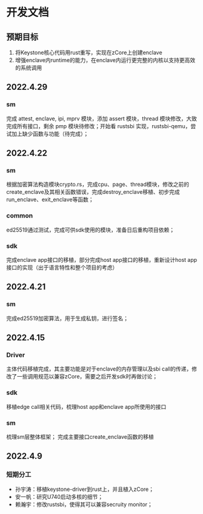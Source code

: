 # 开发文档

## 预期目标
1. 将Keystone核心代码用rust重写，实现在zCore上创建enclave
2. 增强enclave内runtime的能力，在enclave内运行更完整的内核以支持更高效的系统调用

## 2022.4.29
### sm
完成 attest, enclave, ipi, mprv 模块，添加 assert 模块，thread 模块修改，大致完成所有接口，剩余 pmp 模块待修改；开始看 rustsbi 实现，rustsbi-qemu，尝试加上缺少函数与功能（待完成）；


## 2022.4.22
### sm
根据加密算法构造模块crypto.rs，完成cpu、page、thread模块，修改之前的create_enclave及其相关函数错误，完成destroy_enclave移植、初步完成run_enclave、exit_enclave等函数；
### common
ed25519通过测试，完成可供sdk使用的模块，准备日后重构项目依赖；
### sdk
完成enclave app接口的移植，部分完成host app接口的移植，重新设计host app接口的实现（出于语言特性和整个项目的考虑）

## 2022.4.21
### sm
完成ed25519加密算法，用于生成私钥，进行签名；

## 2022.4.15
### Driver
主体代码移植完成，其主要功能是对于enclave的内存管理以及sbi call的传递，修改了一些调用规范以兼容zCore，需要之后开发sdk时再做讨论；

### sdk
移植edge call相关代码，梳理host app和enclave app所使用的接口

### sm
梳理sm层整体框架；
完成主要接口create_enclave函数的移植

## 2022.4.9
### 短期分工
- 孙宇涛：移植keystone-driver到rust上，并且植入zCore；
- 安一帆：研究U740启动多核的细节；
- 赖瀚宇：修改rustsbi，使得其可以兼容secruity monitor；
